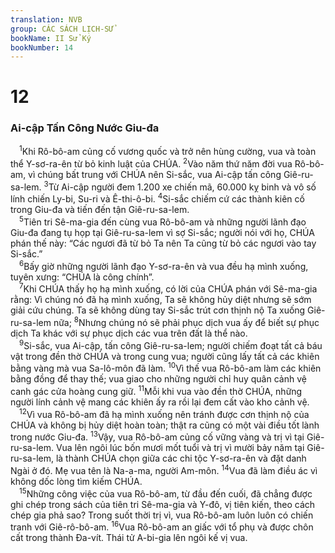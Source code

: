 ```yaml
---
translation: NVB
group: CÁC SÁCH LỊCH-SỬ
bookName: II Sử Ký 
bookNumber: 14
---
```


<div class="title"><h1>12</h1><h3>Ai-cập Tấn Công Nước Giu-đa </h3></div>
<span class="verse 2su_12_1"> <sup>1</sup>Khi Rô-bô-am củng cố vương quốc và trở nên hùng cường, vua và toàn thể Y-sơ-ra-ên từ bỏ kinh luật của CHÚA. </span>
<span class="verse 2su_12_2"><sup>2</sup>Vào năm thứ năm đời vua Rô-bô-am, vì chúng bất trung với CHÚA nên Si-sắc, vua Ai-cập tấn công Giê-ru-sa-lem. </span>
<span class="verse 2su_12_3"><sup>3</sup>Từ Ai-cập người đem 1.200 xe chiến mã, 60.000 kỵ binh và vô số lính chiến Ly-bi, Su-ri và Ê-thi-ô-bi. </span>
<span class="verse 2su_12_4"><sup>4</sup>Si-sắc chiếm cứ các thành kiên cố trong Giu-đa và tiến đến tận Giê-ru-sa-lem. <br/></span>
<span class="verse 2su_12_5"> <sup>5</sup>Tiên tri Sê-ma-gia đến cùng vua Rô-bô-am và những người lãnh đạo Giu-đa đang tụ họp tại Giê-ru-sa-lem vì sợ Si-sắc; người nói với họ, CHÚA phán thế này: “Các ngươi đã từ bỏ Ta nên Ta cũng từ bỏ các ngươi vào tay Si-sắc.” <br/></span>
<span class="verse 2su_12_6"> <sup>6</sup>Bấy giờ những người lãnh đạo Y-sơ-ra-ên và vua đều hạ mình xuống, tuyên xưng: “CHÚA là công chính”. <br/></span>
<span class="verse 2su_12_7"> <sup>7</sup>Khi CHÚA thấy họ hạ mình xuống, có lời của CHÚA phán với Sê-ma-gia rằng: Vì chúng nó đã hạ mình xuống, Ta sẽ không hủy diệt nhưng sẽ sớm giải cứu chúng. Ta sẽ không dùng tay Si-sắc trút cơn thịnh nộ Ta xuống Giê-ru-sa-lem nữa; </span>
<span class="verse 2su_12_8"><sup>8</sup>Nhưng chúng nó sẽ phải phục dịch vua ấy để biết sự phục dịch Ta khác với sự phục dịch các vua trên đất là thể nào. <br/></span>
<span class="verse 2su_12_9"> <sup>9</sup>Si-sắc, vua Ai-cập, tấn công Giê-ru-sa-lem; người chiếm đoạt tất cả báu vật trong đền thờ CHÚA và trong cung vua; người cũng lấy tất cả các khiên bằng vàng mà vua Sa-lô-môn đã làm. </span>
<span class="verse 2su_12_10"><sup>10</sup>Vì thế vua Rô-bô-am làm các khiên bằng đồng để thay thế; vua giao cho những người chỉ huy quân cảnh vệ canh gác cửa hoàng cung giữ. </span>
<span class="verse 2su_12_11"><sup>11</sup>Mỗi khi vua vào đền thờ CHÚA, những người lính cảnh vệ mang các khiên ấy ra rồi lại đem cất vào kho cảnh vệ. <br/></span>
<span class="verse 2su_12_12"> <sup>12</sup>Vì vua Rô-bô-am đã hạ mình xuống nên tránh được cơn thịnh nộ của CHÚA và không bị hủy diệt hoàn toàn; thật ra cũng có một vài điều tốt lành trong nước Giu-đa. </span>
<span class="verse 2su_12_13"><sup>13</sup>Vậy, vua Rô-bô-am củng cố vững vàng và trị vì tại Giê-ru-sa-lem. Vua lên ngôi lúc bốn mươi mốt tuổi và trị vì mười bảy năm tại Giê-ru-sa-lem, là thành CHÚA chọn giữa các chi tộc Y-sơ-ra-ên và đặt danh Ngài ở đó. Mẹ vua tên là Na-a-ma, người Am-môn. </span>
<span class="verse 2su_12_14"><sup>14</sup>Vua đã làm điều ác vì không dốc lòng tìm kiếm CHÚA. <br/></span>
<span class="verse 2su_12_15"> <sup>15</sup>Những công việc của vua Rô-bô-am, từ đầu đến cuối, đã chẳng được ghi chép trong sách của tiên tri Sê-ma-gia và Y-đô, vị tiên kiến, theo cách chép gia phả sao? Trong suốt thời trị vì, vua Rô-bô-am luôn luôn có chiến tranh với Giê-rô-bô-am. </span>
<span class="verse 2su_12_16"><sup>16</sup>Vua Rô-bô-am an giấc với tổ phụ và được chôn cất trong thành Đa-vít. Thái tử A-bi-gia lên ngôi kế vị vua. <br/></span>
